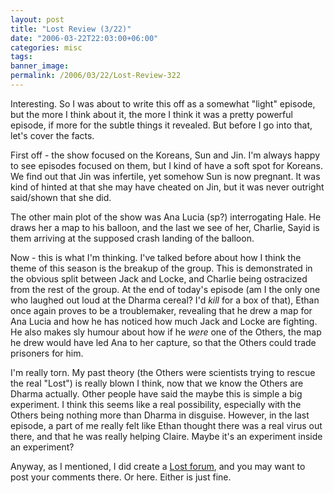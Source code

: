 ```yaml
---
layout: post
title: "Lost Review (3/22)"
date: "2006-03-22T22:03:00+06:00"
categories: misc 
tags: 
banner_image: 
permalink: /2006/03/22/Lost-Review-322
---
```


Interesting. So I was about to write this off as a somewhat "light" episode, but the more I think about it, the more I think it was a pretty powerful episode, if more for the subtle things it revealed. But before I go into that, let's cover the facts.

First off - the show focused on the Koreans, Sun and Jin. I'm always happy to see episodes focused on them, but I kind of have a soft spot for Koreans. We find out that Jin was infertile, yet somehow Sun is now pregnant. It was kind of hinted at that she may have cheated on Jin, but it was never outright said/shown that she did. 

The other main plot of the show was Ana Lucia (sp?) interrogating Hale. He draws her a map to his balloon, and the last we see of her, Charlie, Sayid is them arriving at the supposed crash landing of the balloon.

Now - this is what I'm thinking. I've talked before about how I think the theme of this season is the breakup of the group. This is demonstrated in the obvious split between Jack and Locke, and Charlie being ostracized from the rest of the group. At the end of today's episode (am I the only one who laughed out loud at the Dharma cereal? I'd <i>kill</i> for a box of that), Ethan once again proves to be a troublemaker, revealing that he drew a map for Ana Lucia and how he has noticed how much Jack and Locke are fighting. He also makes sly humour about how if he <i>were</i> one of the Others, the map he drew would have led Ana to her capture, so that the Others could trade prisoners for him.

I'm really torn. My past theory (the Others were scientists trying to rescue the real "Lost") is really blown I think, now that we know the Others are Dharma actually. Other people have said the maybe this is simple a big experiment. I think this seems like a real possibility, especially with the Others being nothing more than Dharma in disguise. However, in the last episode, a part of me really felt like Ethan thought there was a real virus out there, and that he was really helping Claire. Maybe it's an experiment inside an experiment?

Anyway, as I mentioned, I did create a <a href="http://ray.camdenfamily.com/forums/forums.cfm?conferenceid=240470C3-A0AE-3FF3-C4D1640560DEA426">Lost forum</a>, and you may want to post your comments there. Or here. Either is just fine.